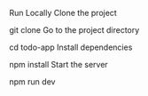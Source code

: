 Run Locally
Clone the project

git clone
Go to the project directory

cd todo-app
Install dependencies

npm install
Start the server

npm run dev
